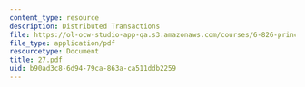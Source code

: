 ```yaml
---
content_type: resource
description: Distributed Transactions
file: https://ol-ocw-studio-app-qa.s3.amazonaws.com/courses/6-826-principles-of-computer-systems-spring-2002/b90ad3c86d9479ca863aca511ddb2259_27.pdf
file_type: application/pdf
resourcetype: Document
title: 27.pdf
uid: b90ad3c8-6d94-79ca-863a-ca511ddb2259
---
```

